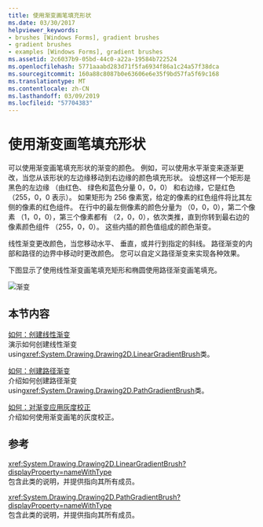 ```yaml
---
title: 使用渐变画笔填充形状
ms.date: 03/30/2017
helpviewer_keywords:
- brushes [Windows Forms], gradient brushes
- gradient brushes
- examples [Windows Forms], gradient brushes
ms.assetid: 2c6037b9-05bd-44c0-a22a-19584b722524
ms.openlocfilehash: 5771aaabd283d71f5fa6934f86a1c24a57f38dca
ms.sourcegitcommit: 160a88c8087b0e63606e6e35f9bd57fa5f69c168
ms.translationtype: MT
ms.contentlocale: zh-CN
ms.lasthandoff: 03/09/2019
ms.locfileid: "57704383"
---
```

# <a name="using-a-gradient-brush-to-fill-shapes"></a>使用渐变画笔填充形状
可以使用渐变画笔填充形状的渐变的颜色。 例如，可以使用水平渐变来逐渐更改，当您从该形状的左边缘移动到右边缘的颜色填充形状。 设想这样一个矩形是黑色的左边缘 （由红色、 绿色和蓝色分量 0，0，0） 和右边缘，它是红色 （255，0，0 表示）。 如果矩形为 256 像素宽，给定的像素的红色组件将比其左侧的像素的红色组件。 在行中的最左侧像素的颜色分量为 （0，0，0），第二个像素 （1，0，0），第三个像素都有 （2，0，0），依次类推，直到你转到最右边的像素颜色组件 （255，0，0）。 这些内插的颜色值组成的颜色渐变。  
  
 线性渐变更改颜色，当您移动水平、 垂直，或并行到指定的斜线。 路径渐变的内部和路径的边界中移动时更改颜色。 您可以自定义路径渐变来实现各种效果。  
  
 下图显示了使用线性渐变画笔填充矩形和椭圆使用路径渐变画笔填充。  
  
 ![渐变](./media/gradient2.png "gradient2")  
  
## <a name="in-this-section"></a>本节内容  
 [如何：创建线性渐变](how-to-create-a-linear-gradient.md)  
 演示如何创建线性渐变 using<xref:System.Drawing.Drawing2D.LinearGradientBrush>类。  
  
 [如何：创建路径渐变](how-to-create-a-path-gradient.md)  
 介绍如何创建路径渐变 using<xref:System.Drawing.Drawing2D.PathGradientBrush>类。  
  
 [如何：对渐变应用灰度校正](how-to-apply-gamma-correction-to-a-gradient.md)  
 介绍如何使用渐变画笔的灰度校正。  
  
## <a name="reference"></a>参考  
 <xref:System.Drawing.Drawing2D.LinearGradientBrush?displayProperty=nameWithType>  
 包含此类的说明，并提供指向其所有成员。  
  
 <xref:System.Drawing.Drawing2D.PathGradientBrush?displayProperty=nameWithType>  
 包含此类的说明，并提供指向其所有成员。
